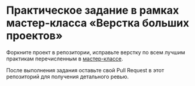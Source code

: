 # Практическое задание в рамках мастер-класса «Верстка больших проектов»

Форкните проект в репозитории, исправьте верстку по всем лучшим практикам перечисленным в [мастер-классе](http://www.smartme.com.ua/workshops/verstka-bolshih-proektov-perehodim-na-sleduyushchiy-uroven).

После выполнения задания оставьте свой Pull Request в этот репозиторий для получения детального ревью.